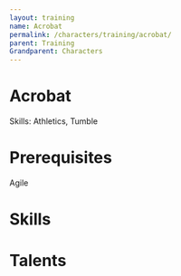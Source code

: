 ```yaml
---
layout: training
name: Acrobat
permalink: /characters/training/acrobat/
parent: Training
Grandparent: Characters
---
```


# Acrobat

Skills: Athletics, Tumble

# Prerequisites

Agile

# Skills

# Talents